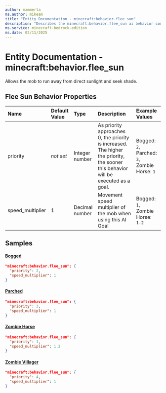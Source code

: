 ```yaml
---
author: mammerla
ms.author: mikeam
title: "Entity Documentation - minecraft:behavior.flee_sun"
description: "Describes the minecraft:behavior.flee_sun ai behavior component"
ms.service: minecraft-bedrock-edition
ms.date: 02/11/2025 
---
```


# Entity Documentation - minecraft:behavior.flee_sun

Allows the mob to run away from direct sunlight and seek shade.


## Flee Sun Behavior Properties

|Name       |Default Value |Type |Description |Example Values |
|:----------|:-------------|:----|:-----------|:------------- |
| priority | *not set* | Integer number | As priority approaches 0, the priority is increased. The higher the priority, the sooner this behavior will be executed as a goal. | Bogged: `2`, Parched: `3`, Zombie Horse: `1` | 
| speed_multiplier | 1 | Decimal number | Movement speed multiplier of the mob when using this AI Goal | Bogged: `1`, Zombie Horse: `1.2` | 

## Samples

#### [Bogged](https://github.com/Mojang/bedrock-samples/tree/preview/behavior_pack/entities/bogged.json)


```json
"minecraft:behavior.flee_sun": {
  "priority": 2,
  "speed_multiplier": 1
}
```

#### [Parched](https://github.com/Mojang/bedrock-samples/tree/preview/behavior_pack/entities/parched.json)


```json
"minecraft:behavior.flee_sun": {
  "priority": 3,
  "speed_multiplier": 1
}
```

#### [Zombie Horse](https://github.com/Mojang/bedrock-samples/tree/preview/behavior_pack/entities/zombie_horse.json)


```json
"minecraft:behavior.flee_sun": {
  "priority": 1,
  "speed_multiplier": 1.2
}
```

#### [Zombie Villager](https://github.com/Mojang/bedrock-samples/tree/preview/behavior_pack/entities/zombie_villager.json)


```json
"minecraft:behavior.flee_sun": {
  "priority": 4,
  "speed_multiplier": 1
}
```
